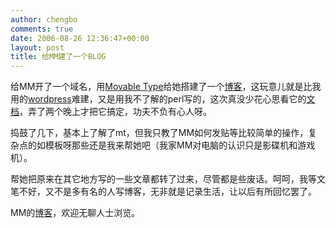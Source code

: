 ```yaml
---
author: chengbo
comments: true
date: 2006-08-26 12:36:47+00:00
layout: post
title: 给MM建了一个BLOG
---
```


给MM开了一个域名，用[Movable Type](http://www.sixapart.com/movabletype/)给她搭建了一个[博客](http://bealab.chengbo.net/)，这玩意儿就是比我用的[wordpress](http://wordpress.org/)难建，又是用我不了解的perl写的，这次真没少花心思看它的[文档](http://www.sixapart.com/movabletype/docs/)，弄了两个晚上才把它搞定，功夫不负有心人呀。

捣鼓了几下，基本上了解了mt，但我只教了MM如何发贴等比较简单的操作，复杂点的如模板呀那些还是我来帮她吧（我家MM对电脑的认识只是影碟机和游戏机）。

帮她把原来在其它地方写的一些文章都转了过来，尽管都是些废话。呵呵，我等文笔不好，又不是多有名的人写博客，无非就是记录生活，让以后有所回忆罢了。

MM的[博客](http://bealab.chengbo.net/)，欢迎无聊人士浏览。
